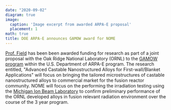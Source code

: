 ```yaml
---
date: "2020-09-02"
diagram: true
image:
  caption: 'Image excerpt from awarded ARPA-E proposal'
  placement: 1
math: true
title: DOE ARPA-E announces GAMOW award for NOME
---
```


<a href="../../authors/kg-field">Prof. Field</a> has been been awarded funding for research as part of a joint proposal with the Oak Ridge National Laboratory (ORNL) to the <a href="https://arpa-e.energy.gov/technologies/programs/gamow">GAMOW program</a> within the U.S. Department of ARPA-E program. The research entitled, "Advanced Castable Nanostructured Alloys for First-wall/Blanket Applications" will focus on bringing the tailored microstructures of castable nanostructured alloys to commercial market for the fusion reactor community. NOME will focus on the performing the irradiation testing using the <a href="https://mibl.engin.umich.edu/">Michigan Ion Beam Laboratory</a> to confirm preliminary performance of the ORNL developed alloys in fusion relevant radiation environment over the course of the 3 year program.
